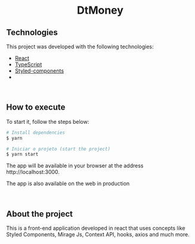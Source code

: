 <h1 align="center">
  <strong>DtMoney</strong>
</h1>


## Technologies 

This project was developed with the following technologies:

- [React](https://reactjs.org)
- [TypeScript](https://www.typescriptlang.org/)
- [Styled-components](https://styled-components.com/)
- 
<br>

## How to execute


To start it, follow the steps below:

```bash
# Install dependencies
$ yarn

# Iniciar o projeto (start the project)
$ yarn start
```

The app will be available in your browser at the address http://localhost:3000.

The app is also available on the web in production 

<br>

## About the project
This is a front-end application developed in react that uses concepts like Styled Components, Mirage Js, Context API, hooks, axios and much more.

